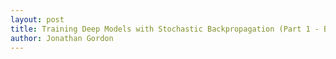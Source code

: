 ```yaml
---
layout: post
title: Training Deep Models with Stochastic Backpropagation (Part 1 - Background)
author: Jonathan Gordon
---
```

